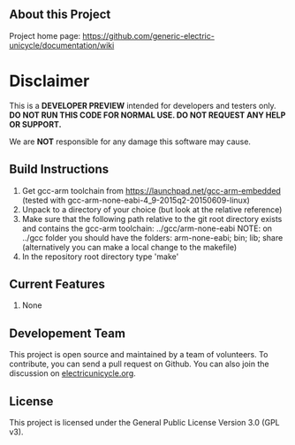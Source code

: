 About this Project
------------------
Project home page: https://github.com/generic-electric-unicycle/documentation/wiki

Disclaimer
==========

This is a **DEVELOPER PREVIEW** intended for developers and testers only.
**DO NOT RUN THIS CODE FOR NORMAL USE. DO NOT REQUEST ANY HELP OR SUPPORT.**

We are **NOT** responsible for any damage this software may cause. 

Build Instructions
-------------------------
1. Get gcc-arm toolchain from https://launchpad.net/gcc-arm-embedded
   (tested with gcc-arm-none-eabi-4_9-2015q2-20150609-linux)
2. Unpack to a directory of your choice (but look at the relative reference)
3. Make sure that the following path relative to the git root directory
   exists and contains the gcc-arm toolchain:
   ../gcc/arm-none-eabi
   NOTE: on ../gcc folder you should have the folders: arm-none-eabi; bin; lib; share
   (alternatively you can make a local change to the makefile)
4. In the repository root directory type 'make'


Current Features
----------------
1. None


Developement Team
-----------------
This project is open source and maintained by a team of volunteers.
To contribute, you can send a pull request on Github. You can also join the discussion on [electricunicycle.org](http://forum.electricunicycle.org/topic/1109-firmware).


License
-------
This project is licensed under the General Public License Version 3.0 (GPL v3).
